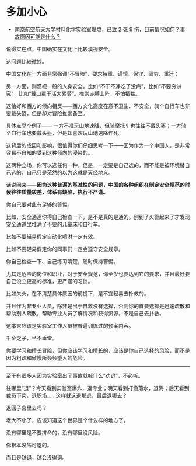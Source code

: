 # 多加小心

- [南京航空航天大学材料化学实验室爆燃，已致 2 死 9 伤，目前情况如何？事故原因可能是什么？](https://www.zhihu.com/question/494272679/answer/2188947781)


说得实在点，中国确实在文化上比较漠视安全。

这问题比较微妙。

中国文化在一方面非常强调“不冒险”，要求持重、谨慎、保守、固穷、重迁；

另一方面，则漠视一般的人身安全，比如“不干不净吃了没病”，比如“不要穷讲究”，比如“戴口罩干活太累赘”。推崇赤膊上阵，不怕牺牲。

这恰好和西方的倾向相反——西方文化高度在意不卫生、不安全，骑个自行车也非要戴头盔，但是却对冒险推崇备至。

具体点举个例子—— 一方不准玩山地速降，但骑摩托车也往往不戴头盔；一方骑个自行车也要戴头盔，但是却喜欢玩山地速降作死。

这背后的成因和影响，很值得你们仔细思考一下——因为作为一个中国人，是非常容易不自知的受到这种倾向的浸染的。

这两种立场，你可以选任何一种，但是，一定要是自己选的，而不能是被环境替自己选的，自己只是茫然的以为这就是天经地义。

话说回来——**因为这种普遍的基准性的问题，中国的各种组织在制定安全规范的时候往往质量较差，体系有缺陷，执行不严谨。**

你自己要对此有足够的警惕。

比如，安全通道你得自己检查一下，是不是真的是通的。别到了火警起来了才发现安全通道里堆满了不要的儿童床和自行车。

比如不要轻易假定自动化喷淋一定有效。

比如不要轻易假定你的同事们一定会遵守安全规章。

你自己检查一下、自己练习清楚，随时保持警惕。

尤其是危险的岗位和职业，对于安全规范，你至少也要达到它的要求，并且最好要自己设立更高的标准，更严谨的习惯。

比如失火，在不清楚具体原因的前提下，是不宜轻易去扑救的。

并且作为非专业人员，除非是出于自救没有选择，否则你的首要选择是迅速疏散和帮助别人疏散，帮助专业人员了解情况和获得资源，不是自己去扑救。

这本来应该是实验室工作人员被普遍训练过的预案内容。

千金之子，坐不垂堂。

你要学习和擅长冒险，但你应该学习和擅长的，应该是你自己选择的风险，而不是因为粗疏和傲慢所频频堕入的危险。

---

至于有很多人因为实验室出了事故就喊什么“劝退”，不必听。

往哪里“退”？今天看到实验室爆炸，退专业；明天看到打渔落水，退海；后天看到裁员下岗，退职场……这样就这退那退，最后退哪去？

退回子宫里去吗？

老大不小了，应该知道这个世界是个什么样的地方了。

没有哪里是不要拼命的，没有哪里没风险。

你根本没啥可退的。

而且是越退，越会没得退。